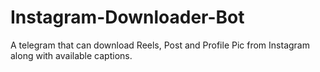 # Instagram-Downloader-Bot
A telegram that can download Reels, Post and Profile Pic from Instagram along with available captions.
